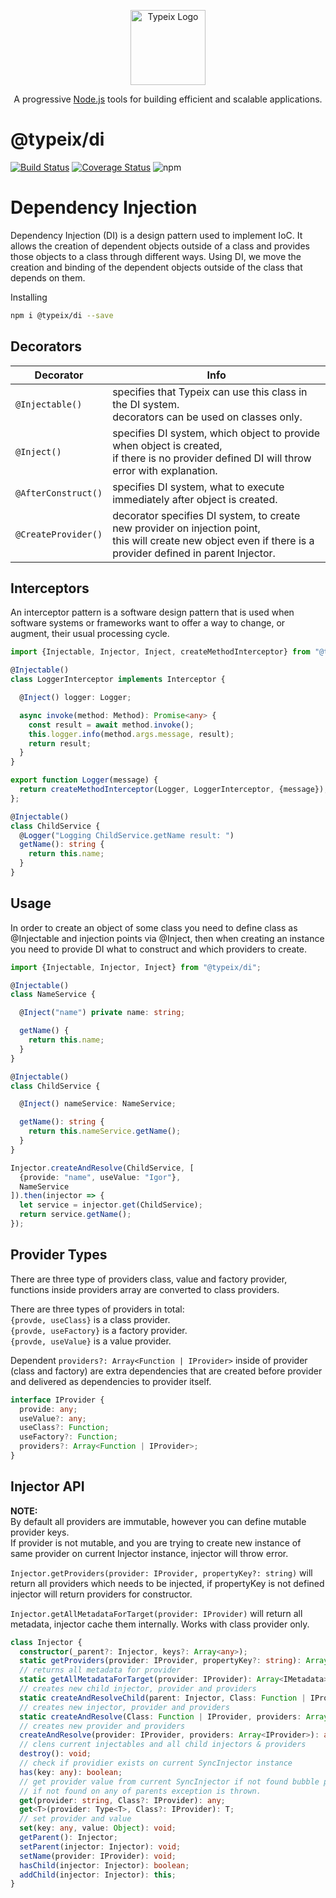 <p align="center">
  <a href="https://typeix.com" target="blank">
    <img src="https://avatars.githubusercontent.com/u/38910665?s=200&v=4" width="120" alt="Typeix Logo" />
  </a>
</p>
<p align="center">
A progressive <a href="https://nodejs.org" target="_blank">Node.js</a>
tools for building efficient and scalable applications.
</p>

# @typeix/di

[![Build Status][travis-img]][travis-url]
[![Coverage Status][coverage-img]][coverage-url]
![npm][npm-version-img]

# Dependency Injection

Dependency Injection (DI) is a design pattern used to implement IoC. It allows the creation of dependent objects outside
of a class and provides those objects to a class through different ways. Using DI, we move the creation and binding of
the dependent objects outside of the class that depends on them.

Installing

```bash
npm i @typeix/di --save
```

## Decorators

| Decorator           | Info                                 |
| ------------------- | ------------------------------------ |
| `@Injectable()`     | specifies that Typeix can use this class in the DI system. <br /> decorators can be used on classes only. |
| `@Inject()`         | specifies DI system, which object to provide when object is created, <br /> if there is no provider defined DI will throw error with explanation. |
| `@AfterConstruct()` | specifies DI system, what to execute immediately after object is created. |
| `@CreateProvider()` | decorator specifies DI system, to create new provider on injection point, <br /> this will create new object even if there is a provider defined in parent Injector. |

## Interceptors

An interceptor pattern is a software design pattern that is used when software systems or frameworks want to offer a way
to change, or augment, their usual processing cycle.

```ts
import {Injectable, Injector, Inject, createMethodInterceptor} from "@typeix/di";

@Injectable()
class LoggerInterceptor implements Interceptor {

  @Inject() logger: Logger;

  async invoke(method: Method): Promise<any> {
    const result = await method.invoke();
    this.logger.info(method.args.message, result);
    return result;
  }
}

export function Logger(message) {
  return createMethodInterceptor(Logger, LoggerInterceptor, {message});
};

@Injectable()
class ChildService {
  @Logger("Logging ChildService.getName result: ")
  getName(): string {
    return this.name;
  }
}
```

## Usage

In order to create an object of some class you need to define class as @Injectable and injection points via @Inject,
then when creating an instance you need to provide DI what to construct and which providers to create.

```typescript
import {Injectable, Injector, Inject} from "@typeix/di";

@Injectable()
class NameService {

  @Inject("name") private name: string;

  getName() {
    return this.name;
  }
}

@Injectable()
class ChildService {

  @Inject() nameService: NameService;

  getName(): string {
    return this.nameService.getName();
  }
}

Injector.createAndResolve(ChildService, [
  {provide: "name", useValue: "Igor"},
  NameService
]).then(injector => {
  let service = injector.get(ChildService);
  return service.getName();
});
```

## Provider Types

There are three type of providers class, value and factory provider, functions inside providers array are converted to
class providers.

There are three types of providers in total: <br />
`{provde, useClass}` is a class provider. <br />
`{provde, useFactory}` is a factory provider.  <br />
`{provde, useValue}` is a value provider. <br />

Dependent `providers?: Array<Function | IProvider>` inside of provider
(class and factory) are extra dependencies that are created before provider and delivered as dependencies to provider
itself.

```typescript
interface IProvider {
  provide: any;
  useValue?: any;
  useClass?: Function;
  useFactory?: Function;
  providers?: Array<Function | IProvider>;
}
```

## Injector API

**NOTE:** <br/> By default all providers are immutable, however you can define mutable provider keys. <br />
If provider is not mutable, and you are trying to create new instance of same provider on current Injector instance,
injector will throw error.

`Injector.getProviders(provider: IProvider, propertyKey?: string)` will return all providers which needs to be injected,
if propertyKey is not defined injector will return providers for constructor.

`Injector.getAllMetadataForTarget(provider: IProvider)` will return all metadata, injector cache them internally. Works
with class provider only.

```ts
class Injector {
  constructor(_parent?: Injector, keys?: Array<any>);
  static getProviders(provider: IProvider, propertyKey?: string): Array<IProvider>;
  // returns all metadata for provider
  static getAllMetadataForTarget(provider: IProvider): Array<IMetadata>;
  // creates new child injector, provider and providers
  static createAndResolveChild(parent: Injector, Class: Function | IProvider, providers: Array<MixedProvider>): Injector;
  // creates new injector, provider and providers
  static createAndResolve(Class: Function | IProvider, providers: Array<MixedProvider>): Injector;
  // creates new provider and providers
  createAndResolve(provider: IProvider, providers: Array<IProvider>): any;
  // clens current injectables and all child injectors & providers
  destroy(): void;
  // check if providier exists on current SyncInjector instance
  has(key: any): boolean;
  // get provider value from current SyncInjector if not found bubble parrent's
  // if not found on any of parents exception is thrown.
  get(provider: string, Class?: IProvider): any;
  get<T>(provider: Type<T>, Class?: IProvider): T;
  // set provider and value
  set(key: any, value: Object): void;
  getParent(): Injector;
  setParent(injector: Injector): void;
  setName(provider: IProvider): void;
  hasChild(injector: Injector): boolean;
  addChild(injector: Injector): this;
}
```

[travis-url]: https://travis-ci.com/typeix/typeix

[travis-img]: https://travis-ci.com/typeix/typeix.svg?branch=main

[npm-version-img]: https://img.shields.io/npm/v/@typeix/resty

[coverage-img]: https://coveralls.io/repos/github/typeix/typeix/badge.svg?branch=main

[coverage-url]: https://coveralls.io/github/typeix/typeix?branch=mainaster
